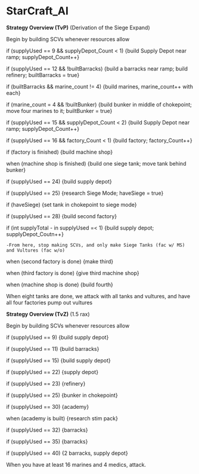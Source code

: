 # StarCraft_AI

**Strategy Overview (TvP)** (Derivation of the Siege Expand)

Begin by building SCVs whenever resources allow

if (supplyUsed == 9 && supplyDepot_Count < 1) {build Supply Depot near ramp; supplyDepot_Count++}
    
if (supplyUsed == 12 && !builtBarracks) {build a barracks near ramp; build refinery; builtBarracks = true}   

if (builtBarracks && marine_count != 4) {build marines, marine_count++ with each}

if (marine_count = 4 && !builtBunker) {build bunker in middle of chokepoint; move four marines to it; builtBunker = true}

if (supplyUsed == 15 && supplyDepot_Count < 2) {build Supply Depot near ramp; supplyDepot_Count++}
    
if (supplyUsed == 16 && factory_Count < 1) {build factory; factory_Count++}
    
if (factory is finished) {build machine shop}

when (machine shop is finished) {build one siege tank; move tank behind bunker}

if (supplyUsed == 24) {build supply depot}

if (supplyUsed == 25) {research Siege Mode; haveSiege = true}

if (haveSiege) {set tank in chokepoint to siege mode}

if (supplyUsed == 28) {build second factory}

if (int supplyTotal - in supplyUsed =< 1) {build supply depot; supplyDepot_Coutn++}

    -From here, stop making SCVs, and only make Siege Tanks (fac w/ MS) and Vultures (fac w/o)

when (second factory is done) {make third}

when (third factory is done) {give third machine shop}

when (machine shop is done) {build fourth}

When eight tanks are done, we attack with all tanks and vultures, and have all four factories pump out vultures



**Strategy Overview (TvZ)** (1.5 rax)

Begin by building SCVs whenever resources allow

if (supplyUsed == 9) {build supply depot}

if (supplyUsed == 11) {build barracks}

if (supplyUsed == 15) {build supply depot}

if (supplyUsed == 22) {supply depot}

if (supplyUsed == 23) {refinery}

if (supplyUsed == 25) {bunker in chokepoint}

if (supplyUsed == 30) {academy}

when (academy is built) {research stim pack}

if (supplyUsed == 32) {barracks}

if (supplyUsed == 35) {barracks}
    
if (supplyUsed == 40) {2 barracks, supply depot}

When you have at least 16 marines and 4 medics, attack.

